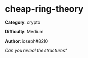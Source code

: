 cheap-ring-theory
============

**Category**: crypto

**Difficulty**: Medium

**Author**: joseph#8210

_Can you reveal the structures?_
